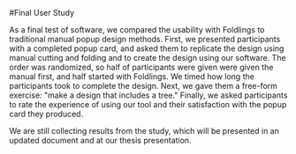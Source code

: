 #Final User Study

As a final test of software, we compared the usability with Foldlings to traditional manual popup design methods.  First, we presented participants with a completed popup card, and asked them to replicate the design using manual cutting and folding and to create the design using our software.  The order was randomized, so half of participants were given were given the manual first, and half started with Foldlings.  We timed how long the participants took to complete the design.  Next, we gave them a free-form exercise: "make a design that includes a tree."  Finally, we asked participants to rate the experience of using our tool and their satisfaction with the popup card  they produced. 

We are still collecting results from the study, which will be presented in an updated document and at our thesis presentation. 